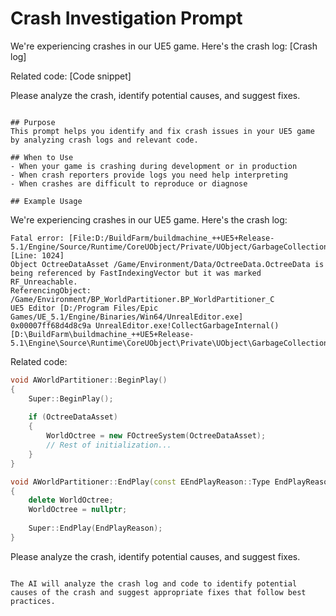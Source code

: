 # Crash Investigation Prompt
We're experiencing crashes in our UE5 game. Here's the crash log:
[Crash log]

Related code:
[Code snippet]

Please analyze the crash, identify potential causes, and suggest fixes.
```

## Purpose
This prompt helps you identify and fix crash issues in your UE5 game by analyzing crash logs and relevant code.

## When to Use
- When your game is crashing during development or in production
- When crash reporters provide logs you need help interpreting
- When crashes are difficult to reproduce or diagnose

## Example Usage
```
We're experiencing crashes in our UE5 game. Here's the crash log:
```
Fatal error: [File:D:/BuildFarm/buildmachine_++UE5+Release-5.1/Engine/Source/Runtime/CoreUObject/Private/UObject/GarbageCollection.cpp] [Line: 1024] 
Object OctreeDataAsset /Game/Environment/Data/OctreeData.OctreeData is being referenced by FastIndexingVector but it was marked RF_Unreachable.
ReferencingObject: /Game/Environment/BP_WorldPartitioner.BP_WorldPartitioner_C
UE5 Editor [D:/Program Files/Epic Games/UE_5.1/Engine/Binaries/Win64/UnrealEditor.exe]
0x00007ff68d4d8c9a UnrealEditor.exe!CollectGarbageInternal() [D:\BuildFarm\buildmachine_++UE5+Release-5.1\Engine\Source\Runtime\CoreUObject\Private\UObject\GarbageCollection.cpp:1024]
```

Related code:
```cpp
void AWorldPartitioner::BeginPlay()
{
    Super::BeginPlay();
    
    if (OctreeDataAsset)
    {
        WorldOctree = new FOctreeSystem(OctreeDataAsset);
        // Rest of initialization...
    }
}

void AWorldPartitioner::EndPlay(const EEndPlayReason::Type EndPlayReason)
{
    delete WorldOctree;
    WorldOctree = nullptr;
    
    Super::EndPlay(EndPlayReason);
}
```

Please analyze the crash, identify potential causes, and suggest fixes.
```

The AI will analyze the crash log and code to identify potential causes of the crash and suggest appropriate fixes that follow best practices. 
